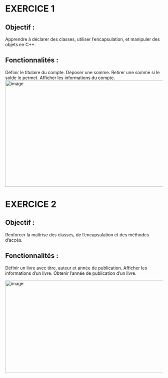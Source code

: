  # EXERCICE 1
 
 ## Objectif :
Apprendre à déclarer des classes, utiliser l’encapsulation, et manipuler des objets en C++.

 ## Fonctionnalités :

Définir le titulaire du compte.
Déposer une somme.
Retirer une somme si le solde le permet.
Afficher les informations du compte.
<img width="769" height="340" alt="image" src="https://github.com/user-attachments/assets/06c7db5a-bd0d-4377-81d0-1b26542ae271" />

 # EXERCICE 2
 ## Objectif :
Renforcer la maîtrise des classes, de l’encapsulation et des méthodes d’accès.

 ## Fonctionnalités :
Définir un livre avec titre, auteur et année de publication.
Afficher les informations d’un livre.
Obtenir l’année de publication d’un livre.

<img width="900" height="296" alt="image" src="https://github.com/user-attachments/assets/3f0eacec-5a2c-4d6f-8892-97f5df2802a0" />


